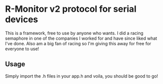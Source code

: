 # R-Monitor v2 protocol for serial devices

This is a framework, free to use by anyone who wants. I did a racing semaphore in one of the companies
I worked for and have since liked what I've done. Also am a big fan of racing so I'm giving this
away for free for everyone to use!

## Usage

Simply import the .h files in your app.h and voila, you should be good to go!